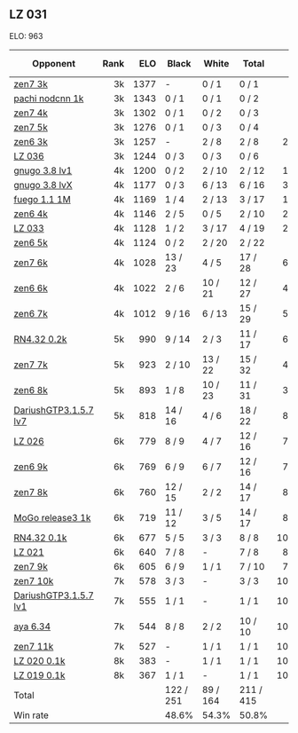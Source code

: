 ## LZ 031 ##

ELO: 963

Opponent | Rank | ELO | Black | White | Total | Win rate
---------|-----:|----:|-------|-------|-------|-------:
[zen7 3k](zen7%203k.md) | 3k | 1377 | - | 0 / 1 | 0 / 1 | 0.0%
[pachi nodcnn 1k](pachi%20nodcnn%201k.md) | 3k | 1343 | 0 / 1 | 0 / 1 | 0 / 2 | 0.0%
[zen7 4k](zen7%204k.md) | 3k | 1302 | 0 / 1 | 0 / 2 | 0 / 3 | 0.0%
[zen7 5k](zen7%205k.md) | 3k | 1276 | 0 / 1 | 0 / 3 | 0 / 4 | 0.0%
[zen6 3k](zen6%203k.md) | 3k | 1257 | - | 2 / 8 | 2 / 8 | 25.0%
[LZ 036](LZ%20036.md) | 3k | 1244 | 0 / 3 | 0 / 3 | 0 / 6 | 0.0%
[gnugo 3.8 lv1](gnugo%203.8%20lv1.md) | 4k | 1200 | 0 / 2 | 2 / 10 | 2 / 12 | 16.7%
[gnugo 3.8 lvX](gnugo%203.8%20lvX.md) | 4k | 1177 | 0 / 3 | 6 / 13 | 6 / 16 | 37.5%
[fuego 1.1 1M](fuego%201.1%201M.md) | 4k | 1169 | 1 / 4 | 2 / 13 | 3 / 17 | 17.6%
[zen6 4k](zen6%204k.md) | 4k | 1146 | 2 / 5 | 0 / 5 | 2 / 10 | 20.0%
[LZ 033](LZ%20033.md) | 4k | 1128 | 1 / 2 | 3 / 17 | 4 / 19 | 21.1%
[zen6 5k](zen6%205k.md) | 4k | 1124 | 0 / 2 | 2 / 20 | 2 / 22 | 9.1%
[zen7 6k](zen7%206k.md) | 4k | 1028 | 13 / 23 | 4 / 5 | 17 / 28 | 60.7%
[zen6 6k](zen6%206k.md) | 4k | 1022 | 2 / 6 | 10 / 21 | 12 / 27 | 44.4%
[zen6 7k](zen6%207k.md) | 4k | 1012 | 9 / 16 | 6 / 13 | 15 / 29 | 51.7%
[RN4.32 0.2k](RN4.32%200.2k.md) | 5k | 990 | 9 / 14 | 2 / 3 | 11 / 17 | 64.7%
[zen7 7k](zen7%207k.md) | 5k | 923 | 2 / 10 | 13 / 22 | 15 / 32 | 46.9%
[zen6 8k](zen6%208k.md) | 5k | 893 | 1 / 8 | 10 / 23 | 11 / 31 | 35.5%
[DariushGTP3.1.5.7 lv7](DariushGTP3.1.5.7%20lv7.md) | 5k | 818 | 14 / 16 | 4 / 6 | 18 / 22 | 81.8%
[LZ 026](LZ%20026.md) | 6k | 779 | 8 / 9 | 4 / 7 | 12 / 16 | 75.0%
[zen6 9k](zen6%209k.md) | 6k | 769 | 6 / 9 | 6 / 7 | 12 / 16 | 75.0%
[zen7 8k](zen7%208k.md) | 6k | 760 | 12 / 15 | 2 / 2 | 14 / 17 | 82.4%
[MoGo release3 1k](MoGo%20release3%201k.md) | 6k | 719 | 11 / 12 | 3 / 5 | 14 / 17 | 82.4%
[RN4.32 0.1k](RN4.32%200.1k.md) | 6k | 677 | 5 / 5 | 3 / 3 | 8 / 8 | 100.0%
[LZ 021](LZ%20021.md) | 6k | 640 | 7 / 8 | - | 7 / 8 | 87.5%
[zen7 9k](zen7%209k.md) | 6k | 605 | 6 / 9 | 1 / 1 | 7 / 10 | 70.0%
[zen7 10k](zen7%2010k.md) | 7k | 578 | 3 / 3 | - | 3 / 3 | 100.0%
[DariushGTP3.1.5.7 lv1](DariushGTP3.1.5.7%20lv1.md) | 7k | 555 | 1 / 1 | - | 1 / 1 | 100.0%
[aya 6.34](aya%206.34.md) | 7k | 544 | 8 / 8 | 2 / 2 | 10 / 10 | 100.0%
[zen7 11k](zen7%2011k.md) | 7k | 527 | - | 1 / 1 | 1 / 1 | 100.0%
[LZ 020 0.1k](LZ%20020%200.1k.md) | 8k | 383 | - | 1 / 1 | 1 / 1 | 100.0%
[LZ 019 0.1k](LZ%20019%200.1k.md) | 8k | 367 | 1 / 1 | - | 1 / 1 | 100.0%
Total | | | 122 / 251 | 89 / 164 | 211 / 415 | 
Win rate| | | 48.6% | 54.3% | 50.8% | 
